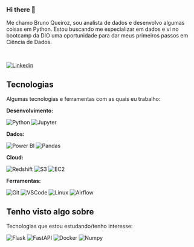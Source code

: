 ### Hi there 👋

Me chamo Bruno Queiroz, sou analista de dados e desenvolvo algumas coisas em Python. Estou buscando me especializar em dados e vi no bootcamp da DIO uma oportunidade para dar meus primeiros passos em Ciência de Dados. 

<br>

[![Linkedin](https://img.shields.io/badge/LinkedIn-0A66C2.svg?style=for-the-badge&logo=LinkedIn&logoColor=white)](https://linkedin.com/in/brunoldqueiroz/)


## Tecnologias
Algumas tecnologias e ferramentas com as quais eu trabalho:

**Desenvolvimento:**

![Python](https://img.shields.io/badge/Python-3776AB.svg?style=for-the-badge&logo=Python&logoColor=white)
![Jupyter](https://img.shields.io/badge/Jupyter-F37626.svg?style=for-the-badge&logo=Jupyter&logoColor=white)


**Dados:**

![Power BI](https://img.shields.io/badge/Power%20BI-F2C811.svg?style=for-the-badge&logo=Power-BI&logoColor=black)
![Pandas](https://img.shields.io/badge/pandas-150458.svg?style=for-the-badge&logo=pandas&logoColor=white)


**Cloud:**

![Redshift](https://img.shields.io/badge/Amazon%20Redshift-8C4FFF.svg?style=for-the-badge&logo=Amazon-Redshift&logoColor=white)
![S3](https://img.shields.io/badge/Amazon%20S3-569A31.svg?style=for-the-badge&logo=Amazon-S3&logoColor=white)
![EC2](https://img.shields.io/badge/Amazon%20EC2-FF9900.svg?style=for-the-badge&logo=Amazon-EC2&logoColor=white)

**Ferramentas:**

![Git](https://img.shields.io/badge/Git-F05032.svg?style=for-the-badge&logo=Git&logoColor=white)
![VSCode](https://img.shields.io/badge/Visual%20Studio%20Code-007ACC.svg?style=for-the-badge&logo=Visual-Studio-Code&logoColor=white)
![Linux](https://img.shields.io/badge/Linux-FCC624.svg?style=for-the-badge&logo=Linux&logoColor=black)
![Airflow](https://img.shields.io/badge/Apache%20Airflow-017CEE.svg?style=for-the-badge&logo=Apache-Airflow&logoColor=white)


## Tenho visto algo sobre
Tecnologias que estou estudando/tenho interesse:

![Flask](https://img.shields.io/badge/Flask-000000.svg?style=for-the-badge&logo=Flask&logoColor=white)
![FastAPI](https://img.shields.io/badge/FastAPI-009688.svg?style=for-the-badge&logo=FastAPI&logoColor=white)
![Docker](https://img.shields.io/badge/Docker-2496ED.svg?style=for-the-badge&logo=Docker&logoColor=white)
![Numpy](https://img.shields.io/badge/NumPy-013243.svg?style=for-the-badge&logo=NumPy&logoColor=white)
